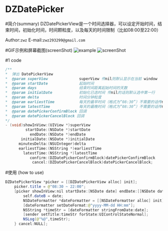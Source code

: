 DZDatePicker
===
#简介(summary)
DZDatePickerView是一个时间选择器，可以设定开始时间，结束时间，初始化时间，时间颗粒度，以及每天的时间限制（比如08:00至22:00）

Author:`zwz` E-mail:`zwz293299@gmail.com`

#GIF示例和屏幕截图(screenShot)
![example](https://github.com/zwz293299/DZDatePickerDemo/blob/master/example.gif)
![screenShot](https://github.com/zwz293299/DZDatePickerDemo/blob/master/ScreenShot.png)

#1 code
``` java
/**
*  弹出 DatePickerView
*  @param superView              superView 传nil则默认显示在当前 window
*  @param startDate              起始时间
*  @param days                   结束时间距离起始时间的天数
*  @param initialDate            初始化已选时间 传nil的话则默认选中第一行
*  @param delta                  时间分钟粒度
*  @param earliestTime           每天的最早时间（格式为“08:30”）不需要的话传nil
*  @param latestTime             每天的最晚时间（格式为“08:30”）不需要的话传nil
*  @param datePickerConfirmBlock 回调
*  @param datePickerCancelBlock 回调
*/
- (void)showInView:(UIView *)superView
         startDate:(NSDate *)startDate
           endDate:(NSDate *)endDate
       initialDate:(NSDate *)initialDate
      minutesDelta:(NSUInteger)delta
      earliestTime:(NSString *)earliestTime
        latestTime:(NSString *)latestTime
           confirm:(DZDatePickerConfirmBlock)datePickerConfirmBlock
            cancel:(DZDatePickerCancelBlock)datePickerCancelBlock;
```


#使用 (how to use)

``` java
DZDatePickerView *picker = [[DZDatePickerView alloc] init];
    picker.title = @"08:30 ~ 22:00";
    [picker showInView:nil startDate:[NSDate date] endDate:[[NSDate date] dateByAddingTimeInterval:60 * 60 * 24 * 5]  initialDate:self.dateB minutesDelta:15 earliestTime:@"08:30" latestTime:@"22:00" confirm:^(NSDate *date) {
        self.dateB = date;
        NSDateFormatter *dateFormatter = [[NSDateFormatter alloc] init];
        [dateFormatter setDateFormat:@"yyyy-MM-dd HH:mm"];
        NSString *timeStr = [dateFormatter stringFromDate:date];
        [sender setTitle:timeStr forState:UIControlStateNormal];
        NSLog(@"%@",timeStr);
    } cancel:NULL];
```




